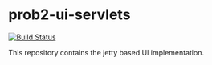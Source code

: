 # prob2-ui-servlets

[![Build Status](https://travis-ci.org/bendisposto/prob2-ui-servlets.svg)](https://travis-ci.org/bendisposto/prob2-ui-servlets)

This repository contains the jetty based UI implementation.

